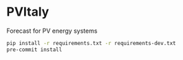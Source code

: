 # PVItaly
Forecast for PV energy systems

```bash
pip install -r requirements.txt -r requirements-dev.txt
pre-commit install
```
